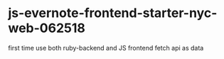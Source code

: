 # js-evernote-frontend-starter-nyc-web-062518

first time use both ruby-backend and JS frontend
fetch api as data
